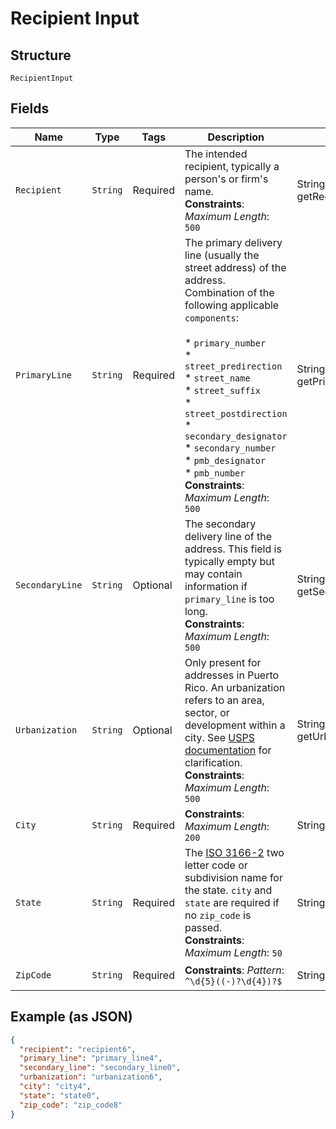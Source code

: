 
# Recipient Input

## Structure

`RecipientInput`

## Fields

| Name | Type | Tags | Description | Getter | Setter |
|  --- | --- | --- | --- | --- | --- |
| `Recipient` | `String` | Required | The intended recipient, typically a person's or firm's name.<br>**Constraints**: *Maximum Length*: `500` | String getRecipient() | setRecipient(String recipient) |
| `PrimaryLine` | `String` | Required | The primary delivery line (usually the street address) of the address.<br>Combination of the following applicable `components`:<br><br>* `primary_number`<br>* `street_predirection`<br>* `street_name`<br>* `street_suffix`<br>* `street_postdirection`<br>* `secondary_designator`<br>* `secondary_number`<br>* `pmb_designator`<br>* `pmb_number`<br>**Constraints**: *Maximum Length*: `500` | String getPrimaryLine() | setPrimaryLine(String primaryLine) |
| `SecondaryLine` | `String` | Optional | The secondary delivery line of the address. This field is typically empty but may contain information if `primary_line` is too long.<br>**Constraints**: *Maximum Length*: `500` | String getSecondaryLine() | setSecondaryLine(String secondaryLine) |
| `Urbanization` | `String` | Optional | Only present for addresses in Puerto Rico. An urbanization refers to an area, sector, or development within a city. See <a href="https://pe.usps.com/text/pub28/28api_008.htm#:~:text=I51.,-4%20Urbanizations&text=In%20Puerto%20Rico%2C%20identical%20street,placed%20before%20the%20urbanization%20name." target="_blank">USPS documentation</a> for clarification.<br>**Constraints**: *Maximum Length*: `500` | String getUrbanization() | setUrbanization(String urbanization) |
| `City` | `String` | Required | **Constraints**: *Maximum Length*: `200` | String getCity() | setCity(String city) |
| `State` | `String` | Required | The <a href="https://en.wikipedia.org/wiki/ISO_3166-2:US" target="_blank">ISO 3166-2</a> two letter code or subdivision name for the state. `city` and `state` are required if no `zip_code` is passed.<br>**Constraints**: *Maximum Length*: `50` | String getState() | setState(String state) |
| `ZipCode` | `String` | Required | **Constraints**: *Pattern*: `^\d{5}((-)?\d{4})?$` | String getZipCode() | setZipCode(String zipCode) |

## Example (as JSON)

```json
{
  "recipient": "recipient6",
  "primary_line": "primary_line4",
  "secondary_line": "secondary_line0",
  "urbanization": "urbanization6",
  "city": "city4",
  "state": "state0",
  "zip_code": "zip_code8"
}
```

